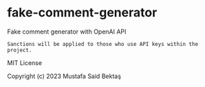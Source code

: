 # fake-comment-generator
Fake comment generator with OpenAI API 


` Sanctions will be applied to those who use API keys within the project. `

MIT License

Copyright (c) 2023 Mustafa Said Bektaş
